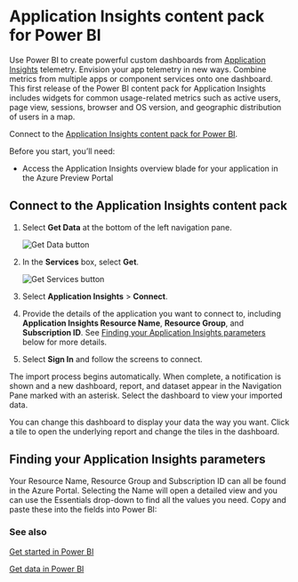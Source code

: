 <properties 
   pageTitle="Application Insights content pack for Power BI"
   description="Application Insights content pack for Power BI"
   services="powerbi" 
   documentationCenter="" 
   authors="maggiesMSFT" 
   manager="mblythe" 
   editor=""
   tags=""/>
 
<tags
   ms.service="powerbi"
   ms.devlang="NA"
   ms.topic="article"
   ms.tgt_pltfrm="NA"
   ms.workload="powerbi"
   ms.date="11/02/2015"
   ms.author="maggies"/>
# Application Insights content pack for Power BI

Use Power BI to create powerful custom dashboards from [Application Insights](https://azure.microsoft.com/documentation/articles/app-insights-overview/) telemetry. Envision your app telemetry in new ways. Combine metrics from multiple apps or component services onto one dashboard. This first release of the Power BI content pack for Application Insights includes widgets for common usage-related metrics such as active users, page view, sessions, browser and OS version, and geographic distribution of users in a map. 

Connect to the [Application Insights content pack for Power BI](https://app.powerbi.com/getdata/services/application-insights).

Before you start, you’ll need:

-   Access the Application Insights overview blade for your application in the Azure Preview Portal 

## Connect to the Application Insights content pack

1. Select **Get Data** at the bottom of the left navigation pane.
   
    ![Get Data button](http://i.imgur.com/F43UoQr.png)
 
2. In the **Services** box, select **Get**.
  
    ![Get Services button](http://i.imgur.com/32EsbUO.png) 

3. Select **Application Insights** > **Connect**.

 

4. Provide the details of the application you want to connect to, including **Application Insights Resource Name**, **Resource Group**, and **Subscription ID**. See [Finding your Application Insights parameters](#FindingAppInsightsParams) below for more details. 

 

5. Select **Sign In** and follow the screens to connect. 
 

The import process begins automatically. When complete, a notification is shown and a new dashboard, report, and dataset  appear in the Navigation Pane marked with an asterisk. Select the dashboard to view your imported data.
 
 
You can change this dashboard to display your data the way you want. Click a tile to open the underlying report and change the tiles in the dashboard.

## Finding your Application Insights parameters 
<a name="FindingAppInsightsParams"></a>

Your Resource Name, Resource Group and Subscription ID can all be found in the Azure Portal. Selecting the Name will open a detailed view and you can use the Essentials drop-down to find all the values you need. 
 Copy and paste these into the fields into Power BI:

### See also

[Get started in Power BI](powerbi-service-get-started.md)

﻿[Get data in Power BI](powerbi-service-get-data.md)

﻿


